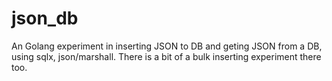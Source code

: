 # json_db

An Golang experiment in inserting JSON to DB and geting JSON from a DB, using sqlx, json/marshall. There is a bit of a bulk inserting experiment there too.
